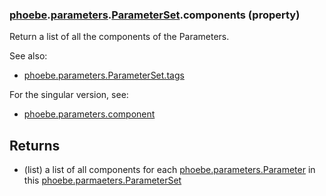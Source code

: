 ### [phoebe](phoebe.md).[parameters](phoebe.parameters.md).[ParameterSet](phoebe.parameters.ParameterSet.md).components (property)




Return a list of all the components of the Parameters.

See also:
* [phoebe.parameters.ParameterSet.tags](phoebe.parameters.ParameterSet.tags.md)

For the singular version, see:
* [phoebe.parameters.component](phoebe.parameters.component.md)

Returns
--------
* (list) a list of all components for each [phoebe.parameters.Parameter](phoebe.parameters.Parameter.md)
    in this [phoebe.parmaeters.ParameterSet](phoebe.parmaeters.ParameterSet.md)

